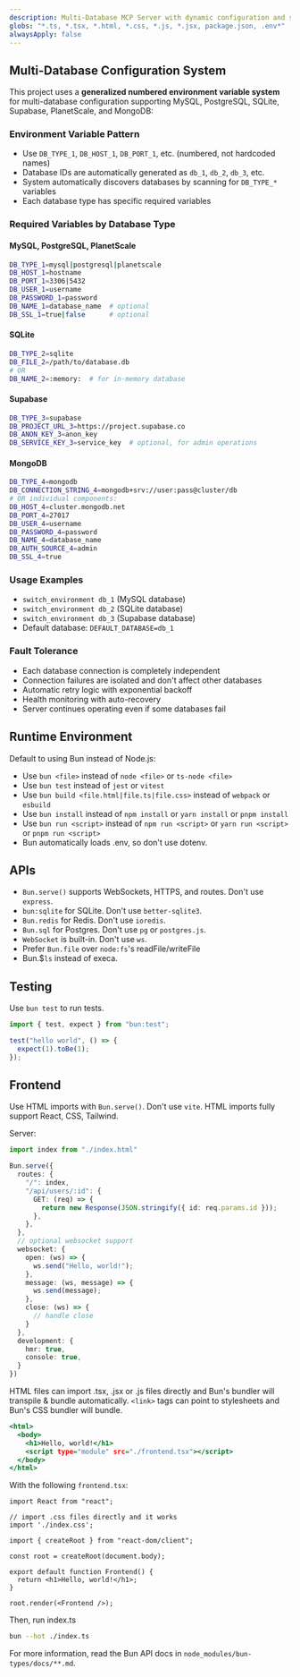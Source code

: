 ```yaml
---
description: Multi-Database MCP Server with dynamic configuration and security features
globs: "*.ts, *.tsx, *.html, *.css, *.js, *.jsx, package.json, .env*"
alwaysApply: false
---
```


## Multi-Database Configuration System

This project uses a **generalized numbered environment variable system** for multi-database configuration supporting MySQL, PostgreSQL, SQLite, Supabase, PlanetScale, and MongoDB:

### Environment Variable Pattern
- Use `DB_TYPE_1`, `DB_HOST_1`, `DB_PORT_1`, etc. (numbered, not hardcoded names)
- Database IDs are automatically generated as `db_1`, `db_2`, `db_3`, etc.
- System automatically discovers databases by scanning for `DB_TYPE_*` variables
- Each database type has specific required variables

### Required Variables by Database Type

#### MySQL, PostgreSQL, PlanetScale
```bash
DB_TYPE_1=mysql|postgresql|planetscale
DB_HOST_1=hostname
DB_PORT_1=3306|5432
DB_USER_1=username
DB_PASSWORD_1=password
DB_NAME_1=database_name  # optional
DB_SSL_1=true|false      # optional
```

#### SQLite
```bash
DB_TYPE_2=sqlite
DB_FILE_2=/path/to/database.db
# OR
DB_NAME_2=:memory:  # for in-memory database
```

#### Supabase
```bash
DB_TYPE_3=supabase
DB_PROJECT_URL_3=https://project.supabase.co
DB_ANON_KEY_3=anon_key
DB_SERVICE_KEY_3=service_key  # optional, for admin operations
```

#### MongoDB
```bash
DB_TYPE_4=mongodb
DB_CONNECTION_STRING_4=mongodb+srv://user:pass@cluster/db
# OR individual components:
DB_HOST_4=cluster.mongodb.net
DB_PORT_4=27017
DB_USER_4=username
DB_PASSWORD_4=password
DB_NAME_4=database_name
DB_AUTH_SOURCE_4=admin
DB_SSL_4=true
```

### Usage Examples
- `switch_environment db_1` (MySQL database)
- `switch_environment db_2` (SQLite database)
- `switch_environment db_3` (Supabase database)
- Default database: `DEFAULT_DATABASE=db_1`

### Fault Tolerance
- Each database connection is completely independent
- Connection failures are isolated and don't affect other databases
- Automatic retry logic with exponential backoff
- Health monitoring with auto-recovery
- Server continues operating even if some databases fail

## Runtime Environment

Default to using Bun instead of Node.js:

- Use `bun <file>` instead of `node <file>` or `ts-node <file>`
- Use `bun test` instead of `jest` or `vitest`
- Use `bun build <file.html|file.ts|file.css>` instead of `webpack` or `esbuild`
- Use `bun install` instead of `npm install` or `yarn install` or `pnpm install`
- Use `bun run <script>` instead of `npm run <script>` or `yarn run <script>` or `pnpm run <script>`
- Bun automatically loads .env, so don't use dotenv.

## APIs

- `Bun.serve()` supports WebSockets, HTTPS, and routes. Don't use `express`.
- `bun:sqlite` for SQLite. Don't use `better-sqlite3`.
- `Bun.redis` for Redis. Don't use `ioredis`.
- `Bun.sql` for Postgres. Don't use `pg` or `postgres.js`.
- `WebSocket` is built-in. Don't use `ws`.
- Prefer `Bun.file` over `node:fs`'s readFile/writeFile
- Bun.$`ls` instead of execa.

## Testing

Use `bun test` to run tests.

```ts#index.test.ts
import { test, expect } from "bun:test";

test("hello world", () => {
  expect(1).toBe(1);
});
```

## Frontend

Use HTML imports with `Bun.serve()`. Don't use `vite`. HTML imports fully support React, CSS, Tailwind.

Server:

```ts#index.ts
import index from "./index.html"

Bun.serve({
  routes: {
    "/": index,
    "/api/users/:id": {
      GET: (req) => {
        return new Response(JSON.stringify({ id: req.params.id }));
      },
    },
  },
  // optional websocket support
  websocket: {
    open: (ws) => {
      ws.send("Hello, world!");
    },
    message: (ws, message) => {
      ws.send(message);
    },
    close: (ws) => {
      // handle close
    }
  },
  development: {
    hmr: true,
    console: true,
  }
})
```

HTML files can import .tsx, .jsx or .js files directly and Bun's bundler will transpile & bundle automatically. `<link>` tags can point to stylesheets and Bun's CSS bundler will bundle.

```html#index.html
<html>
  <body>
    <h1>Hello, world!</h1>
    <script type="module" src="./frontend.tsx"></script>
  </body>
</html>
```

With the following `frontend.tsx`:

```tsx#frontend.tsx
import React from "react";

// import .css files directly and it works
import './index.css';

import { createRoot } from "react-dom/client";

const root = createRoot(document.body);

export default function Frontend() {
  return <h1>Hello, world!</h1>;
}

root.render(<Frontend />);
```

Then, run index.ts

```sh
bun --hot ./index.ts
```

For more information, read the Bun API docs in `node_modules/bun-types/docs/**.md`.
